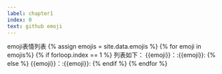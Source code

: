 ```yaml
---
label: chapter1
index: 0
text: github emoji
---
```


emoji表情列表
{% assign emojis = site.data.emojis %}
{% for emoji in emojis%}
{% if forloop.index == 1 %}
列表如下：
{{emoji}}：:{{emoji}}:
{% else %}
{{emoji}}：:{{emoji}}:
{% endif %}
{% endfor %}
